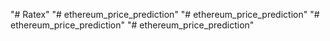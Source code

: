 "# Ratex" 
"# ethereum_price_prediction" 
"# ethereum_price_prediction" 
"# ethereum_price_prediction" 
"# ethereum_price_prediction" 
